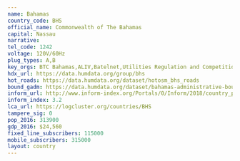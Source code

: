 ```yaml
---
name: Bahamas
country_code: BHS
official_name: Commonwealth of The Bahamas
capital: Nassau
narrative:
tel_code: 1242
voltage: 120V/60Hz
plug_types: A,B
key_orgs: BTC Bahamas,ALIV,Batelnet,Utilities Regulation and Competition Authority,Cable Bahamas,Bahamas WiMax
hdx_url: https://data.humdata.org/group/bhs
hot_roads: https://data.humdata.org/dataset/hotosm_bhs_roads
bound_gadm: https://data.humdata.org/dataset/bahamas-administrative-boundaries-level-0-1
inform_url: http://www.inform-index.org/Portals/0/Inform/2018/country_profiles/BHS.pdf
inform_index: 3.2
lca_url: https://logcluster.org/countries/BHS
tampere_sig: 0
pop_2016: 313900
gdp_2016: $24,560
fixed_line_subscribers: 115000
mobile_subscribers: 315000
layout: country
---
```

